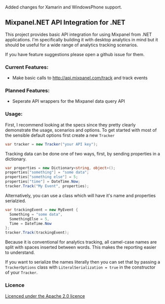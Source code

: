 Added changes for Xamarin and WindowsPhone support.

## Mixpanel.NET API Integration for .NET

This project provides basic API integration for using Mixpanel from .NET
applications.  I'm specifically building it with desktop analytics in mind but
it should be useful for a wide range of analytics tracking scenarios.

If you have feature suggestions please open a github issue for them.

### Current Features:

* Make basic calls to http://api.mixpanel.com/track and track events

### Planned Features:

* Seperate API wrappers for the Mixpanel data query API

### Usage:

First, I recommend looking at the specs since they pretty clearly demonstrate
the usage, scenarios and options.  To get started with most of the sensible
default options first create a new `Tracker`

```csharp
var tracker = new Tracker("your API key");
```

Tracking data can be done one of two ways, first, by sending properties in a
dictionary.

```csharp
var properties = new Dictionary<string, object>();
properties["something"] = "some data";
properties["something else"] = 5;
properties["time"] = DateTime.Now;
tracker.Track("My Event", properties);
```

Alternatively, you can use a class which will have it's name and properties
serialzied.

```csharp
var trackingEvent = new MyEvent {
  Something = "some data",
  SomethingElse = 5,
  Time = DateTime.Now
};
tracker.Track(trackingEvent);
```

Because it is conventional for analytics tracking, all camel-case names are
split with spaces inserted between words.  This makes the reporting easier to
understand.

If you want to serialize the names literally then you can set that by passing a
`TrackerOptions` class with `LiteralSerialization = true` in the constructor of
your `Tracker`.

### Licence

[Licenced under the Apache 2.0 licence](https://github.com/lucisferre/Mixpanel.NET/blob/master/licence.txt)
